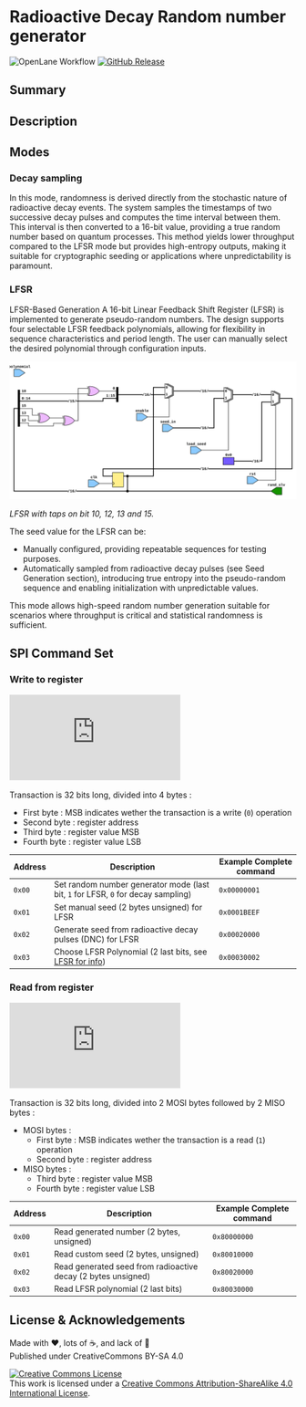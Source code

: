 # Radioactive Decay Random number generator

![OpenLane Workflow](https://github.com/fred-corp/RDRNG/actions/workflows/gds.yaml/badge.svg) [![GitHub Release](https://img.shields.io/github/v/release/fred-corp/RDRNG?display_name=release)](https://github.com/fred-corp/RDRNG/releases/latest)



## Summary

## Description

## Modes

### Decay sampling

In this mode, randomness is derived directly from the stochastic nature of radioactive decay events. The system samples the timestamps of two successive decay pulses and computes the time interval between them. This interval is then converted to a 16-bit value, providing a true random number based on quantum processes.
This method yields lower throughput compared to the LFSR mode but provides high-entropy outputs, making it suitable for cryptographic seeding or applications where unpredictability is paramount.

### LFSR

LFSR-Based Generation
A 16-bit Linear Feedback Shift Register (LFSR) is implemented to generate pseudo-random numbers. The design supports four selectable LFSR feedback polynomials, allowing for flexibility in sequence characteristics and period length. The user can manually select the desired polynomial through configuration inputs.

![LFSR](/rtl/rand_gen/rand_gen_schematic.svg)

*LFSR with taps on bit 10, 12, 13 and 15.*

The seed value for the LFSR can be:

* Manually configured, providing repeatable sequences for testing purposes.
* Automatically sampled from radioactive decay pulses (see Seed Generation section), introducing true entropy into the pseudo-random sequence and enabling initialization with unpredictable values.

This mode allows high-speed random number generation suitable for scenarios where throughput is critical and statistical randomness is sufficient.

## SPI Command Set

### Write to register

![Write sequence](https://svg.wavedrom.com/github/fred-corp/RDRNG/main/docs/spi-write_wave.json)

Transaction is 32 bits long, divided into 4 bytes :

* First byte : MSB indicates wether the transaction is a write (`0`) operation
* Second byte : register address
* Third byte : register value MSB
* Fourth byte : register value LSB

| Address | Description                                                                       | Example Complete command |
| ------- | --------------------------------------------------------------------------------- | ------------------------ |
| `0x00`  | Set random number generator mode (last bit, `1` for LFSR, `0` for decay sampling) | `0x00000001`             |
| `0x01`  | Set manual seed (2 bytes unsigned) for LFSR                                       | `0x0001BEEF`             |
| `0x02`  | Generate seed from radioactive decay pulses (DNC) for LFSR                        | `0x00020000`             |
| `0x03`  | Choose LFSR Polynomial (2 last bits, see [LFSR for info](#lfsr))                  | `0x00030002`             |

### Read from register

![Read sequence](https://svg.wavedrom.com/github/fred-corp/RDRNG/main/docs/spi-read_wave.json)

Transaction is 32 bits long, divided into 2 MOSI bytes followed by 2 MISO bytes :

* MOSI bytes :
  * First byte : MSB indicates wether the transaction is a read (`1`) operation
  * Second byte : register address
* MISO bytes :
  * Third byte : register value MSB
  * Fourth byte : register value LSB

| Address | Description                                                                       | Example Complete command |
| ------- | --------------------------------------------------------------------------------- | ------------------------ |
| `0x00`  | Read generated number (2 bytes, unsigned)                                         | `0x80000000`             |
| `0x01`  | Read custom seed (2 bytes, unsigned)                                              | `0x80010000`             |
| `0x02`  | Read generated seed from radioactive decay (2 bytes unsigned)                     | `0x80020000`             |
| `0x03`  | Read LFSR polynomial (2 last bits)                                                | `0x80030000`             |

## License & Acknowledgements

Made with ❤️, lots of ☕️, and lack of 🛌  
Published under CreativeCommons BY-SA 4.0

[![Creative Commons License](https://i.creativecommons.org/l/by-sa/4.0/88x31.png)](http://creativecommons.org/licenses/by-sa/4.0/)  
This work is licensed under a [Creative Commons Attribution-ShareAlike 4.0 International License](http://creativecommons.org/licenses/by-sa/4.0/).
